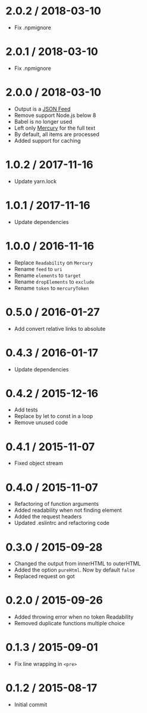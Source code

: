 # 2.0.2 / 2018-03-10

* Fix .npmignore

# 2.0.1 / 2018-03-10

* Fix .npmignore

# 2.0.0 / 2018-03-10

* Output is a [JSON Feed](https://jsonfeed.org/version/1)
* Remove support Node.js below 8
* Babel is no longer used
* Left only [Mercury](https://mercury.postlight.com/web-parser/) for the full text
* By default, all items are processed
* Added support for caching

# 1.0.2 / 2017-11-16

* Update yarn.lock

# 1.0.1 / 2017-11-16

* Update dependencies

# 1.0.0 / 2016-11-16

* Replace `Readability` on `Mercury`
* Rename `feed` to `uri`
* Rename `elements` to `target`
* Rename `dropElements` to `exclude`
* Rename `token` to `mercuryToken`

# 0.5.0 / 2016-01-27

* Add convert relative links to absolute

# 0.4.3 / 2016-01-17

* Update dependencies

# 0.4.2 / 2015-12-16

* Add tests
* Replace by let to const in a loop
* Remove unused code

# 0.4.1 / 2015-11-07

* Fixed object stream

# 0.4.0 / 2015-11-07

* Refactoring of function arguments
* Added readability when not finding element
* Added the request headers
* Updated .eslintrc and refactoring code

# 0.3.0 / 2015-09-28

* Changed the output from innerHTML to outerHTML
* Added the option `pureHtml`. Now by default `false`
* Replaced request on got

# 0.2.0 / 2015-09-26

* Added throwing error when no token Readability
* Removed duplicate functions multiple choice

# 0.1.3 / 2015-09-01

* Fix line wrapping in `<pre>`

# 0.1.2 / 2015-08-17

* Initial commit
